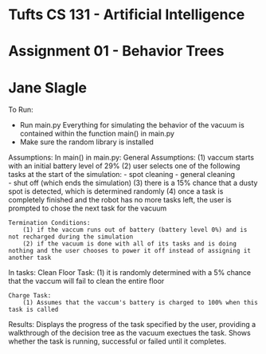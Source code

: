 # Tufts CS 131 - Artificial Intelligence
# Assignment 01 - Behavior Trees
# Jane Slagle

To Run:
- Run main.py
    Everything for simulating the behavior of the vacuum is contained within the function main() in main.py
- Make sure the random library is installed

Assumptions:
In main() in main.py:
    General Assumptions:
        (1) vaccum starts with an initial battery level of 29%
        (2) user selects one of the following tasks at the start of the simulation:
            - spot cleaning 
            - general cleaning  
            - shut off (which ends the simulation)
        (3) there is a 15% chance that a dusty spot is detected, which is determined randomly
        (4) once a task is completely finished and the robot has no more tasks left, the user is prompted to chose the next task for the vacuum

    Termination Conditions:
        (1) if the vaccum runs out of battery (battery level 0%) and is not recharged during the simulation
        (2) if the vacuum is done with all of its tasks and is doing nothing and the user chooses to power it off instead of assigning it another task

In tasks:
    Clean Floor Task:
        (1) it is randomly determined with a 5% chance that the vaccum will fail to clean the entire floor

    Charge Task:
        (1) Assumes that the vaccum's battery is charged to 100% when this task is called


Results:
    Displays the progress of the task specified by the user, providing a walkthrough of the decision tree as the vacuum exectues the task.
    Shows whether the task is running, successful or failed until it completes.
